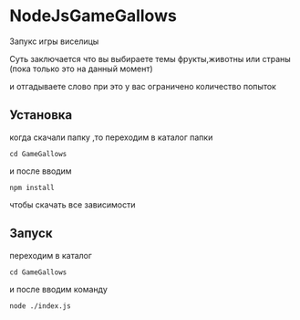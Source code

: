 # NodeJsGameGallows
Запукс игры виселицы

Суть заключается что вы выбираете темы фрукты,животны или страны (пока только это на данный момент)

и отгадываете слово при это у вас ограничено количество попыток
## Установка

когда скачали папку ,то переходим в каталог папки

```shell
cd GameGallows
```
и после вводим 
```shell
npm install 
```
чтобы скачать все зависимости

## Запуск
переходим в каталог 

```shell
cd GameGallows
```
и после вводим команду
```shell
node ./index.js
```


